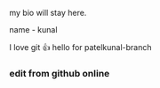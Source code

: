 my bio will stay here.


name - kunal

I love git :+1:
hello for patelkunal-branch


### edit from github online
